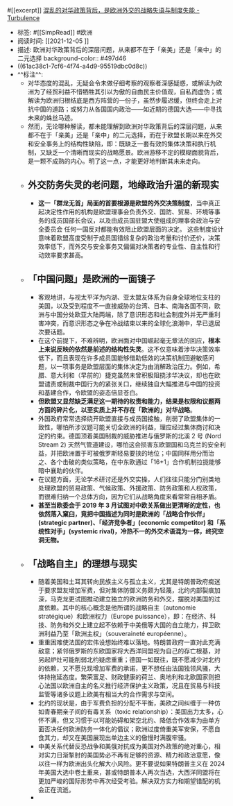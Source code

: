 #[[excerpt]] [混乱的对华政策背后，是欧洲外交的战略失语与制度失能 - Turbulence](https://turbulence.nei.st/medium/theinitium/sk8pvw0c/)

- 标签: #[[SimpRead]] #欧洲
- 阅读时间: [[2021-12-05  ]]
- 描述: 欧洲对华政策背后的深层问题，从来都不在于「亲美」还是「亲中」的二元选择
  background-color:: #497d46
- ((61ac38c1-7cf6-4f74-a4d9-95519dbc0d8c))
- ^^标注^^:
	- 对华态度的混乱，无疑会令未做仔细考察的观察者深感疑惑，或解读为欧洲为了经贸利益不惜牺牲其引以为傲的自由民主价值观，自私而虚伪；或解读为欧洲归根结底是西方阵营的一份子，虽然步履迟缓，但终会走上对抗中国的道路；或努力从各国国内政治——如近期的德国大选——中寻找未来的蛛丝马迹。
	- 然而，无论哪种解读，都未能理解到欧洲对华政策背后的深层问题，从来都不在于「亲美」还是「亲中」的二元选择，而在于欧盟长期以来在外交和安全事务上的结构性缺陷，即：既缺乏一套有效的集体决策和执行机制，又缺乏一个清晰而现实的战略愿景。欧洲游移不定的模糊面貌背后，是一颗不成熟的内心。明了这一点，才能更好地判断其未来走向。
	- ## 外交防务失灵的老问题，地缘政治升温的新现实
		- **这一「群龙无首」局面的首要根源是欧盟的外交决策制度**，当中真正起决定性作用的机构是欧盟理事会负责外交、国防、贸易、环境等事务的成员国部长会议，以及由成员国驻盟大使组成的理事会政治与安全委员会 任何一国反对都能有效阻止欧盟层面的决定。 这些制度设计意味着欧盟高度受制于成员国错综复杂的政治考量和讨价还价，决策效率低下，而外交与安全事务又偏偏对决策者的专业性、自主性和行动效率要求甚高。
	- ## 「中国问题」是欧洲的一面镜子
		- 客观地讲，与视太平洋为内湖、亚太盟友体系为自身全球地位支柱的美国，以及受到程度不一直接威胁的台湾、日本、南海各国不同，欧洲与中国分处欧亚大陆两端，除了意识形态和社会制度外并无严重利害冲突，而意识形态之争在冷战结束以来的全球化浪潮中，早已退居次要话题。
		- 在这个前提下，不难辨明，欧洲面对中国崛起毫无章法的回应，**根本上来说反映的依然是前述的结构性失灵**。这不仅意味着涉华决策效率低下，而且表现在许多成员国能够借助低效的决策机制回避敏感问题，以一项事务是欧盟层面的集体决定为由消解政治压力。例如，希腊、意大利和（早前的）捷克虽然未曾积极阻挠涉华决议，却也在欧盟谴责或制裁中国行为的紧张关口，继续独自大幅推进与中国的投资和基建合作，令欧盟的姿态倍显苍白。
		- **但欧盟又显然缺乏满足这一期待的权责和能力，结果是权限和议题两方面的碎片化，以至实质上并不存在「欧洲的」对华战略**。
		- 外国政府常常选择绕开欧盟直接与成员国接触，削弱了欧盟集体的一致性，哪怕所涉议题可能关切全欧洲的利益，理应经过集体商讨和决定的约束。德国顶着美国制裁的威胁推进与俄罗斯的北溪 2 号 (Nord Stream 2) 天然气管道建设，哪怕这会损害东欧盟国和乌克兰的安全利益，并把欧洲置于可被俄罗斯轻易要挟的地位；中国同样用分而治之、各个击破的类似策略，在中东欧通过「16+1」合作机制拉拢能够暗中襄助的伙伴。
		- 在议题方面，无论学术研讨还是外交实操，人们往往只能分门别类地处理欧盟的贸易政策、气候政策、外援政策、防务政策和人权政策，而很难归纳一个总体方向，因为它们从战略角度来看常常自相矛盾。
		- **甚至当欧委会于 2019 年 3 月试图对中欧关系做出更清晰的定性，也依然落入窠臼，竟把中国描述为同时是欧洲的「战略合作伙伴」(strategic partner)、「经济竞争者」(economic competitor) 和「系统性对手」(systemic rival)，冷热不一的外交术语混为一体，终究空洞无物。**
	- ## 「战略自主」的理想与现实
		- 随着美国和土耳其转向民族主义与孤立主义，尤其是特朗普政府痴迷于要求盟友增加军费，但对集体防御义务颇为轻蔑，北约内部裂痕加深，马克龙更试图推动建立独立的欧洲防务和外交，摆脱对美国的过度依赖。其中的核心概念是他所谓的战略自主（autonomie stratégique）和欧洲权力（Europe puissance），即：在经济、科技、防务和外交上建立起不依赖于中美俄等大国的自立能力，捍卫欧洲利益乃至「欧洲主权」（souveraineté européenne）。
		- 重重困难使法国的宏伟设想始终难以落地。特朗普政府一直对此充满敌意；紧邻俄罗斯的东欧国家将大西洋同盟视为自己的存亡根基，对另起炉灶可能削弱北约疑虑重重；德国一如既往，既不愿减少对北约的依赖，又不愿兑现增加军费的承诺，更不想任由法国独领风骚，大体持拖延态度。繁荣富足、财政健康的荷兰、奥地利和北欧国家则担心法国以欧洲自主的名义推行经济保护主义政策，况且在贸易与科技监管等诸多议题上欧美有相当大的合作需求与空间。
		- 北约的现状是，由于军费负担的分配不平衡，美欧之间纠缠于一种仿如青春期亲子间的有毒关系（toxic relationship）：美国出力太多，心怀不满，但又习惯于以可能妨碍和架空北约、降低合作效率为由单方面否决任何欧洲防务一体化的倡议；欧洲过度倚重美军安保，不愿自食其力，却又在美国展现出单边主义的傲慢时满腹牢骚。
		- 中美关系代替反恐战争和美俄对抗成为美国对外政策的绝对重心，相对实力日渐掣肘的美国势必不再有足够的资源、精力和政治意愿，像以往一样为欧洲出头化解大小风险。更不要说如果特朗普主义在 2024 年美国大选中卷土重来，甚或特朗普本人再次当选，大西洋同盟将在更加严峻的国际形势中再次经受考验。解决双方实力和期望错配的机会正在流逝。
		-